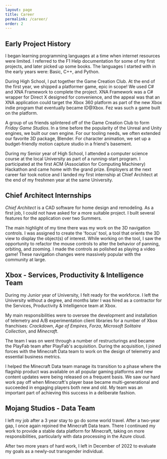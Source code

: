 ```yaml
---
layout: page
title: Career
permalink: /career/
order: 2
---
```


## Early Project History

I began learning programming languages at a time when internet resources were limited. I referred to the F1 Help documentation for some of my first projects, and later picked up some books. The languages I started with in the early years were: Basic, C++, and Python.

During High School, I put together the Game Creation Club. At the end of the first year, we shipped a platformer game, epic in scope! We used C# and XNA Framework to complete the project. XNA Framework was a C# wrapper for Direct X designed for convenience, and the appeal was that an XNA application could target the Xbox 360 platform as part of the new Xbox indie program that eventually became ID@Xbox. Fez was such a game built on the platform.

A group of us friends splintered off of the Game Creation Club to form *Friday Game Studios*. In a time before the popularity of the Unreal and Unity engines, we built our own engine. For our tooling needs, we often extended our favorite 3D package, Blender. For character animation, we set up a budget-friendly motion capture studio in a friend's basement.

During my Senior year of High School, I attended a computer science course at the local University as part of a running-start program. I participated at the first ACM (Association for Computing Machinery) Hackathon and came home with the grand prize. Employers at the next career fair took notice and I landed my first internship at Chief Architect at the end of my freshmen year at the same University.

## Chief Architect Internships

*Chief Architect* is a CAD software for home design and remodeling. As a first job, I could not have asked for a more suitable project. I built several features for the application over two Summers.

The main highlight of my time there was my work on the 3D navigation controls. I was assigned to create the 'focus' tool, a tool that orients the 3D view to display the object(s) of interest. While working on the tool, I saw the opportunity to refactor the mouse controls to alter the behavior of panning, orbiting, and zooming. I made the controls as polished as playing a video game! These navigation changes were massively popular with the community at large.

## Xbox - Services, Productivity & Intelligence Team

During my Junior year of University, I felt ready for the workforce. I left the University without a degree, and months later I was hired as a contractor for the Services, Productivity & Intelligence team at Xbox.

My main responsibilities were to oversee the development and installation of telemetry and A/B experimentation client libraries for a number of Xbox franchises: *Crackdown*, *Age of Empires*, *Forza*, *Microsoft Solitaire Collection*, and *Minecraft*.

The team I was on went through a number of restructurings and became the PlayFab team after PlayFab's acquisition. During the acquisition, I joined forces with the Minecraft Data team to work on the design of telemetry and essential business metrics.

I helped the Minecraft Data team manage its transition to a phase where the flagship product was available on all popular gaming platforms and new content updates were being released on a frequent basis. We saw our hard work pay off when Minecraft's player base became multi-generational and succeeded in engaging players both new and old. My team was an important part of achieving this success in a deliberate fashion.

## Mojang Studios - Data Team

I left my job after a 3 year stay to go do some world travel. After a two-year gap, I once again rejoined the Minecraft Data team. There I continued my work to provide a stable data platform for Minecraft, taking on more responsibilities, particularly with data processing in the Azure cloud.

After two more years of hard work, I left in December of 2022 to evaluate my goals as a newly-out transgender individual.
